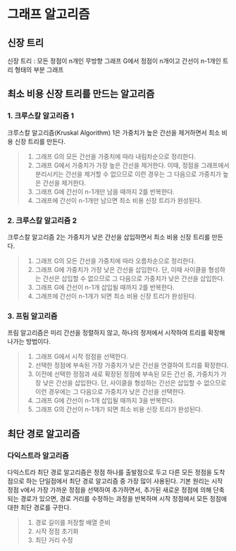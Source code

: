 # 그래프 알고리즘
## 신장 트리
신장 트리 : 모든 정점이 n개인 무방향 그래프 G에서 정점이 n개이고 간선이 n-1개인 트리 형태의 부분 그래프
## 최소 비용 신장 트리를 만드는 알고리즘
### 1. 크루스칼 알고리즘 1
크루스칼 알고리즘(Kruskal Algorithm) 1은 가중치가 높은 간선을 제거하면서 최소 비용 신장 트리를 만든다.

> 1. 그래프 G의 모든 간선을 가중치에 따라 내림차순으로 정리한다.    
> 2. 그래프 G에서 가중치가 가장 높은 간선을 제거한다. 이때, 정점을 그래프에서 분리시키는 간선을 제거할 수 없으므로 이런 경우는 그 다음으로 가중치가 높은 간선을 제거한다.
> 3. 그래프 G에 간선이 n-1개만 남을 때까지 2를 반복한다.
> 4. 그래프에 간선이 n-1개만 남으면 최소 비용 신장 트리가 완성된다.

### 2. 크루스칼 알고리즘 2
크루스칼 알고리즘 2는 가중치가 낮은 간선을 삽입하면서 최소 비용 신장 트리를 만든다.
> 1. 그래프 G의 모든 간선을 가중치에 따라 오름차순으로 정리한다.   
> 2. 그래프 G에 가중치가 가장 낮은 간선을 삽입한다. 단, 이때 사이클을 형성하는 간선은 삽입할 수 없으므로 그 다음으로 가중치가 낮은 간선을 삽입한다.
> 3. 그래프 G에 간선이 n-1개 삽입될 때까지 2를 반복한다.
> 4. 그래프에 간선이 n-1개가 되면 최소 비용 신장 트리가 완성된다.

### 3. 프림 알고리즘
프림 알고리즘은 미리 간선을 정렬하지 않고, 하나의 정저에서 시작하여 트리를 확장해나가는 방법이다.
> 1. 그래프 G에서 시작 정점을 선택한다.
> 2. 선택한 정점에 부속된 가장 가중치가 낮은 간선을 연결하여 트리를 확장한다.
> 3. 이전에 선택한 정점과 새로 확장된 정점에 부속된 모든 간선 중, 가중치가 가장 낮은 간선을 삽입한다. 단, 사이클을 형성하는 간선은 삽입할 수 없으므로 이런 경우에는 그 다음으로 가중치가 낮은 간선을 선택한다.
> 4. 그래프 G에 간선이 n-1개 삽입될 때까지 3을 반복한다.
> 5. 그래프 G의 간선이 n-1개가 되면 최소 비용 신장 트리가 완성된다.

## 최단 경로 알고리즘
### 다익스트라 알고리즘
다익스트라 최단 경로 알고리즘은 정점 하나를 출발점으로 두고 다른 모든 정점을 도착점으로 하는 단일점에서 최단 경로 알고리즘 중 가장 많이 사용된다.
기본 원리는 시작 정점 v에서 가장 가까운 정점을 선택하여 추가하면서, 추가된 새로운 정점에 의해 단축되는 경로가 있으면, 경로 거리를 수정하는 과정을 반복하며 시작 정점에서 모든 정점에 대한 최단 경로를 구한다.
> 1. 경로 길이를 저장할 배열 준비
> 2. 시작 정점 초기화
> 3. 최단 거리 수정